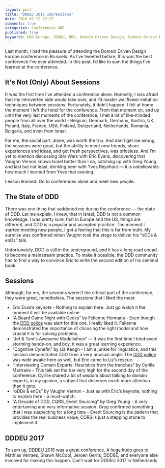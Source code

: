 ```yaml
---
layout: post
title: "DDDEU 2016 Impressions"
date: 2016-02-12 22:27
comments: true
categories: Conferences DDD
published: true
keywords: DDD Europe, DDDEU, DDD, Domain Driven Design, Domain Driven Design Europe
---
```


Last month, I had the pleasure of attending the Domain Driven Design Europe conference in Brussels. As I’ve tweeted before, this was the best conference I’ve ever attended. In this post, I’d like to sum the things I’ve learned at the conference.

## It's Not (Only) About Sessions
It was the first time I’ve attended a conference alone. Honestly, I was afraid that my introverted side would take over, and I’d master wallflower imitation techniques between sessions. Fortunately, it didn’t happen. I felt at home the moment I left the hotel for the conference. From that moment on, and up until the very last moments of the conference, I met a lot of like-minded people from all over the world - Belgium, Denmark, Germany, Austria, UK, Poland, Italy, France, USA, Finland, Switzerland, Netherlands, Romania, Bulgaria, and even from Israel.

For me, the social part, alone, was worth the trip. And don’t get me wrong, the sessions were great, but the ability to meet new friends, share experiences and ideas, and get fresh perspectives, was priceless.
And I’m yet to mention discussing Star Wars with Eric Evans, discovering that Vaughn Vernon knows Israel better than I do, catching up with Greg Young, and last but not least, drinking beer with Yves Reynhout — it is unbelievable how much I learned from Yves that evening.

Lesson learned: Go to conferences alone and meet new people.
<!-- more -->

## The State of DDD
There was one thing that saddened me during the conference — the state of DDD. Let me explain.
I knew, that in Israel, DDD is not a common knowledge. I was pretty sure, that in Europe and the US, things are different, and DDD is a popular and accepted practice. The moment I started meeting new people, I got a feeling that this is far from truth. My surmise was confirmed when Vaughn took the stage to deliver his “oDDs & enDs” talk.

Unfortunately, DDD is still in the underground, and it has a long road ahead to become a mainstream practice. To make it possible, the DDD community has to find a way to convince Eric to write the second edition of his seminal book.

## Sessions
Although, for me, the sessions weren’t the critical part of the conference, they were great, nonetheless. The sessions that I liked the most:

* Eric Evan’s keynote - Nothing to explain here. Just go watch it the moment it will be available online.
* “A Board Game Night with Geeks” by Felienne Hermans - Even though the [DDD police](https://twitter.com/DDD_Borat/status/693021883571240960) was alert for this one, I really liked it. Felienne demonstrated the importance of choosing the right model and how crucial it is for solving problems.
* “Jef & Tom's Awesome Modellathon” — It was the first time I tried event storming hands-on, and boy, it was a great learning experience.
* “Cognitive Cynefin” by Liz Keogh - I am a junkie for linguistics, and this session demonstrated DDD from a very unusual angle. The [DDD police](https://twitter.com/DDD_Borat/status/693021883571240960) was wide awake here as well,  but Eric came to Liz’s rescue.
* “Interviewing Domain Experts: Heuristics from the trenches” by Cyrille Martraire - This talk set the bar very high for the second day of the conference. Cyrille shared a lot of wisdom about talking to domain experts, in my opinion, a subject that deserves much more attention than it gets.
* “oDDs & enDs” by Vaughn Vernon - Just as with Eric’s keynote, nothing to explain here - a must-watch.
* “A Decade of DDD, CQRS, Event Sourcing” by Greg Young - A very entertaining and very informative session. Greg confirmed something that I was suspecting for a long time - Event Sourcing is the pattern that provides the real business value; CQRS is just a stepping stone to implement it.

## DDDEU 2017
To sum up, DDDEU 2016 was a great conference. A huge kudo goes to Mathias Verraes, Shawn McCool, Jeroen Gerits, DDDBE, and everyone else involved for making this happen. Can’t wait for DDDEU 2017 in Netherlands.